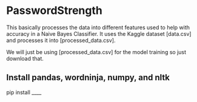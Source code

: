 # PasswordStrength
This basically processes the data into different features used to help with accuracy in a Naive Bayes Classifier. It uses the Kaggle dataset [data.csv] and processes it into [processed_data.csv].

We will just be using [processed_data.csv] for the model training so just download that.

## Install pandas, wordninja, numpy, and nltk
pip install ____


